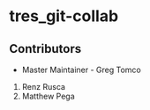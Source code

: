 # tres_git-collab

## Contributors

- Master Maintainer - Greg Tomco

1. Renz Rusca
2. Matthew Pega
